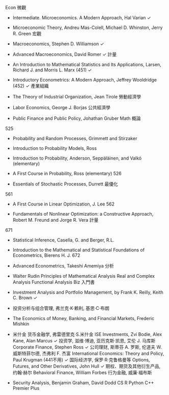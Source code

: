 
Econ
微觀

* Intermediate. Microeconomics. A Modern Approach, Hal Varian ✓
* Microeconomic Theory, Andreu Mas-Colell, Michael D. Whinston, Jerry R. Green
宏觀

* Macroeconomics, Stephen D. Williamson ✓
* Advanced Macroeconomics, David Romer ✓
計量

* An Introduction to Mathematical Statistics and Its Applications, Larsen, Richard J. and Morris L. Marx (451) ✓
* Introductory Econometrics: A Modern Approach, Jeffrey Wooldridge (452) ✓
產業組織

* The Theory of Industrial Organization, Jean Tirole
勞動經濟學

* Labor Economics, George J. Borjas
公共經濟學

* Public Finance and Public Policy, Johathan Gruber
Math
概論

525

* Probability and Random Processes, Grimmett and Stirzaker
* Introduction to Probability Models, Ross
* Introduction to Probability, Anderson, Seppäläinen, and Valkó (elementary)
* A First Course in Probability, Ross (elementary)
526

* Essentials of Stochastic Processes, Durrett
最優化

561

* A First Course in Linear Optimization, J. Lee
562

* Fundamentals of Nonlinear Optimization: a Constructive Approach, Robert M. Freund and Jorge R. Vera
計量

671

* Statistical Inference, Casella, G. and Berger, R.L.
* Introduction to the Mathematical and Statistical Foundations of Econometrics, Bierens H. J.
672

* Advanced Econometrics, Takeshi Amemiya
分析

* Walter Rudin
Principles of Mathematical Analysis
Real and Complex Analysis
Functional Analysis
Biz
入門書

* Investment Analysis and Portfolio Management, by Frank K. Reilly, Keith C. Brown ✓
* 投资分析与组合管理, 弗兰克·K·赖利, 基思·C·布朗
* The Economics of Money, Banking, and Financial Markets, Frederic Mishkin
* 米什金 货币金融学, 弗雷德里克·S.米什金
ISE Investments, Zvi Bodie, Alex Kane, Alan Marcus ✓
投资学, 滋维·博迪, 亚历克斯·凯恩, 艾伦 J. 马库斯
Corporate Finance, Stephen Ross ✓
公司理财, 斯蒂芬 A. 罗斯, 伦道夫 W. 威斯特菲尔德, 杰弗利 F. 杰富
International Economics: Theory and Policy, Paul Krugman (441不用) ✓
国际经济学, 保罗·R·克鲁格曼等
Options, Futures, and Other Derivatives, John Hull ✓
期权、期货及其他衍生产品, 约翰·赫尔
Behavioral Finance, William Forbes
行为金融, 威廉·福布斯
* Security Analysis, Benjamin Graham, David Dodd
CS
R
Python
C++ Premier Plus
